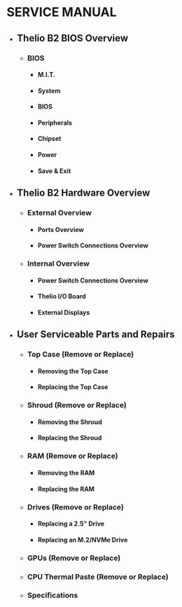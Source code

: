 # SERVICE MANUAL

- ## Thelio B2 BIOS Overview
     - ### BIOS
          - #### M.I.T.
          - #### System
          - #### BIOS
          - #### Peripherals
          - #### Chipset
          - #### Power
          - #### Save & Exit

- ## Thelio B2 Hardware Overview
     - ### External Overview
          - #### Ports Overview
          - #### Power Switch Connections Overview
     - ### Internal Overview
          - #### Power Switch Connections Overview
          - #### Thelio I/O Board
          - #### External Displays
- ## User Serviceable Parts and Repairs
     - ### Top Case (Remove or Replace)
          - #### Removing the Top Case
          - #### Replacing the Top Case
     - ### Shroud (Remove or Replace)
          - #### Removing the Shroud
          - #### Replacing the Shroud
     - ###  RAM (Remove or Replace)
          - #### Removing the RAM
          - #### Replacing the RAM
     - ### Drives (Remove or Replace)
          - #### Replacing a 2.5" Drive
          - #### Replacing an M.2/NVMe Drive
     - ### GPUs (Remove or Replace)
     - ### CPU Thermal Paste (Remove or Replace)
     - ### Specifications
